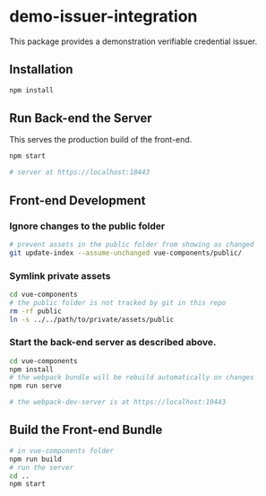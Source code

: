 # demo-issuer-integration

This package provides a demonstration verifiable credential issuer.

## Installation
```bash
npm install
```

## Run Back-end the Server

This serves the production build of the front-end.

```bash
npm start

# server at https://localhost:18443
```

## Front-end Development

### Ignore changes to the public folder
```bash
# prevent assets in the public folder from showing as changed
git update-index --assume-unchanged vue-components/public/
```

### Symlink private assets
```bash
cd vue-components
# the public folder is not tracked by git in this repo
rm -rf public
ln -s ../../path/to/private/assets/public
```

### Start the back-end server as described above.

```bash
cd vue-components
npm install
# the webpack bundle will be rebuild automatically on changes
npm run serve

# the webpack-dev-server is at https://localhost:19443
```
## Build the Front-end Bundle
```bash
# in vue-components folder
npm run build
# run the server
cd ..
npm start
```

